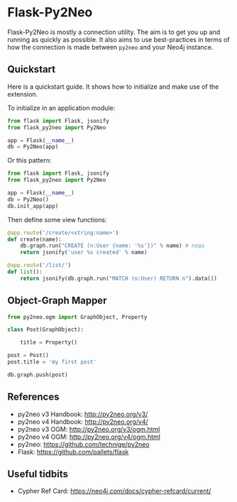 # Flask-Py2Neo

Flask-Py2Neo is mostly a connection utility. The aim is to get you up and running as quickly as possible. It also aims to use best-practices in terms of how the connection is made between `py2neo` and your Neo4j instance.

## Quickstart

Here is a quickstart guide. It shows how to initialize and make use of the extension.

To initialize in an application module:

```python
from flask import Flask, jsonify
from flask_py2neo import Py2Neo

app = Flask(__name__)
db = Py2Neo(app)
```

Or this pattern:

```python
from flask import Flask, jsonify
from flask_py2neo import Py2Neo

app = Flask(__name__)
db = Py2Neo()
db.init_app(app)
```

Then define some view functions:

```python
@app.route('/create/<string:name>')
def create(name):
    db.graph.run("CREATE (n:User {name: '%s'})" % name) # noqa
    return jsonify('user %s created' % name)

@app.route('/list/')
def list():
    return jsonify(db.graph.run("MATCH (n:User) RETURN n").data())
```

## Object-Graph Mapper

```python
from py2neo.ogm import GraphObject, Property

class Post(GraphObject):

    title = Property()

post = Post()
post.title = 'my first post'

db.graph.push(post)
```

## References

- py2neo v3 Handbook: http://py2neo.org/v3/
- py2neo v4 Handbook: http://py2neo.org/v4/
- py2neo v3 OGM: http://py2neo.org/v3/ogm.html
- py2neo v4 OGM: http://py2neo.org/v4/ogm.html
- py2neo: https://github.com/technige/py2neo
- Flask: https://github.com/pallets/flask

## Useful tidbits

- Cypher Ref Card: https://neo4j.com/docs/cypher-refcard/current/
